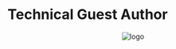 # Technical Guest Author
<p align="center">
  <img src="https://icohigh.net/uploads/posts/2021-03/1614961473_concordium_full.png" alt="logo">
</p>
